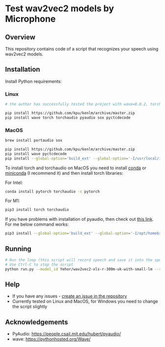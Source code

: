 # Test wav2vec2 models by Microphone

## Overview

This repository contains code of a script that recognizes your speech using wav2vec2 models.

## Installation

Install Python requirements:

### Linux

```bash
# the author has successfully tested the project with wave=0.0.2, torch==1.11.0, torchaudio==0.11.0, sox==1.4.1, and pyaudio==0.2.11 pyctcdecode==0.3.0

pip install https://github.com/kpu/kenlm/archive/master.zip
pip install wave torch torchaudio pyaudio sox pyctcdecode
```

### MacOS

```bash
brew install portaudio sox

pip install https://github.com/kpu/kenlm/archive/master.zip
pip install wave pyctcdecode
pip install --global-option='build_ext' --global-option='-I/usr/local/include' --global-option='-L/usr/local/lib' pyaudio
```

To install torch and torchaudio on MacOS you need to install [conda](https://docs.conda.io/en/latest/) or [miniconda](https://docs.conda.io/en/latest/miniconda.html) (I recommend it) and then install torch libraries:

For Intel:

```bash
conda install pytorch torchaudio -c pytorch
```

For M1:
```bash
pip3 install torch torchaudio
```

If you have problems with installation of pyaudio, then check out [this link](https://stackoverflow.com/questions/33513522/when-installing-pyaudio-pip-cannot-find-portaudio-h-in-usr-local-include). For me below command works:

```bash
pip3 install --global-option='build_ext' --global-option='-I/opt/homebrew/Cellar/portaudio/19.7.0/include/' --global-option='-L/opt/homebrew/Cellar/portaudio/19.7.0/lib/' pyaudio
```

## Running

```bash
# Run the loop (this script will record speech and save it into the speech/ folder)
# Use Ctrl-C to stop the script
python run.py --model_id Yehor/wav2vec2-xls-r-300m-uk-with-small-lm --record_seconds 15
```

## Help

- If you have any issues - [create an issue in the repository](https://github.com/egorsmkv/test-wav2vec2-by-microphone/issues/new)
- Currently tested on Linux and MacOS, for Windows you need to change the script slightly

## Acknowledgements

- PyAudio: https://people.csail.mit.edu/hubert/pyaudio/
- wave: https://pythonhosted.org/Wave/
